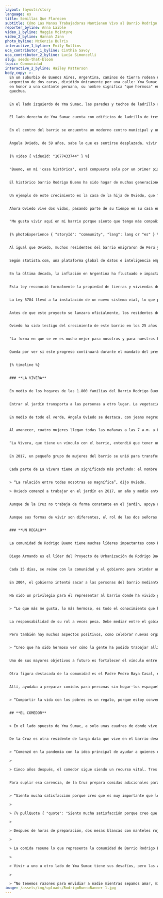 ```yaml
---
layout: layouts/story
language: es
title: Semillas Que Florecen
subtitle: Cómo Las Manos Trabajadoras Mantienen Vivo al Barrio Rodrigo Bueno
reporter_byline: Anna Laible
video_1_byline: Maggie McIntyre
video_2_byline: Hannah Zinn
photo_byline: McKenzie Bulris
interactive_1_byline: Emily Rollins
uca_contributor_1_byline: Cinthia Savoy
uca_contributor_2_byline: Lucía Simoncelli
slug: seeds-that-bloom
topic: Communidad
interactive_2_byline: Hailey Patterson
body_copy: >-
  En un suburbio de Buenos Aires, Argentina, caminos de tierra rodean un barrio
  argentino de dos caras, dividido únicamente por una calle: Yma Sumac. Nombrada
  en honor a una cantante peruana, su nombre significa "qué hermosa" en
  quechua.​


  En el lado izquierdo de Yma Sumac, las paredes y techos de ladrillo rojo y blanco están deteriorados. Algunas familias que viven allí no tienen techo sobre sus cabezas. Su única forma de protección en mal tiempo es una lona negra colgada a siete pies de altura.​


  El lado derecho de Yma Sumac cuenta con edificios de ladrillo de tres pisos recién construidos, con una vivienda en cada nivel y balcones que las acompañan. Las familias suelen tener uno o dos refrigeradores y lavadoras, a diferencia de los del otro lado de la calle, que a menudo lavan su ropa a mano y carecen de electrodomésticos modernos.​


  En el centro del barrio se encuentra un moderno centro municipal y un parque limpio donde los niños juegan al fútbol todas las noches. Más allá de las casas, pasando la calle principal, está el paseo: una acera de concreto que da al Río de la Plata y es una representación de Buenos Aires.​


  Ángela Oviedo, de 59 años, sabe lo que es sentirse desplazada, vivir sin un verdadero sentido de hogar. Oviedo emigró de Ancash, Perú, en 1998 y ha vivido en el Barrio Rodrigo Bueno desde 1999. Su familia fue una de las primeras 40 en asentarse en lo que ahora se considera la parte histórica del barrio.​


  {% video { videoId: "1077433744" } %}


  "Bueno, en mi 'casa histórica', está compuesta solo por un primer piso", dijo Oviedo. "Era donde solíamos vivir, solo allí. Solo primer piso".​


  El histórico barrio Rodrigo Bueno ha sido hogar de muchas generaciones como la de Oviedo. Buenos Aires alberga varias "villas miserias", incluida la más grande al norte de la ciudad, la Villa 31. Rodrigo Bueno se llama barrio por su tamaño más pequeño. Aunque la pobreza sigue siendo la norma, con la ayuda de programas sociales financiados por la ciudad y el gobierno federal, las condiciones de vida en muchas villas han mejorado.​


  Un ejemplo de este crecimiento es la casa de la hija de Oviedo, que forma parte del área urbanizada que se ha agregado en los últimos años al barrio. Sin embargo, la vida cambió para Oviedo cuando su hija, Celia, comenzó a luchar contra el alcoholismo. La relación con su hija ha sido difícil en algunos momentos, con la intervención del gobierno en la familia de Oviedo. Para Oviedo, su familia es su prioridad.​


  Ahora Oviedo vive dos vidas, pasando parte de su tiempo en su casa en la zona histórica, pero la mayor parte la pasa en la casa de su hija en la nueva parte del barrio cuando no trabaja como ama de llaves. Viviendo con cuatro de sus nietas y su hijo menor, asumió el rol de figura materna para las niñas.​


  "Me gusta vivir aquí en mi barrio porque siento que tengo más compañía, tener un país, ver a mis compatriotas", dijo. "Ahora aún más, porque mi familia ha crecido, y nada me movería de aquí".​


  {% photoExperience { "storyId": "community", "lang": lang or "es" } %}


  Al igual que Oviedo, muchos residentes del barrio emigraron de Perú y Paraguay. Sin embargo, muchos no comparten su visión positiva de sus pobres circunstancias. Debido a la grave pobreza que enfrentan, los residentes están social y físicamente desconectados de sus barrios adyacentes. Muchas partes del barrio carecen de acceso a servicios urbanos, con altos riesgos de delincuencia y problemas de drogas que resultan en una fuerte presencia policial.​


  Según statista.com, una plataforma global de datos e inteligencia empresarial con sede en Alemania, la inflación saltó del 113,5% al 229,8% entre 2023 y 2024. Argentina actualmente ostenta el título de la tasa de inflación anual más alta del mundo.​


  En la última década, la inflación en Argentina ha fluctuado e impactado el mercado inmobiliario, incluido el Barrio Rodrigo Bueno. En marzo de 2017, se aprobó una ley para mejorar la estructura habitacional de este barrio. La Ley 5784 proporcionó fondos para la "rehabilitación, zonificación e integración social, cultural y urbana del barrio Rodrigo Bueno", según City Fix, una publicación en línea producida por el WRI Ross Center for Sustainable Cities.​


  Esta ley reconoció formalmente la propiedad de tierras y viviendas de los residentes de Rodrigo Bueno. Antes de esta ley, históricamente, los residentes que vivían en áreas de vivienda informal no eran propietarios legales del terreno sobre el que construyeron sus casas, lo que causaba que muchos temieran el desalojo y ser excluidos de los servicios municipales y oportunidades laborales. Como resultado, los residentes debían entrar y salir de sus casas a escondidas, confiando en los vecinos para vigilar sus casas mientras estaban fuera y asegurarse de que nunca quedaran vulnerables.​


  La Ley 5784 llevó a la instalación de un nuevo sistema vial, lo que permitió que los negocios aparecieran en los mapas y otorgó direcciones a los residentes. Ahora, los residentes podían recibir correo y los servicios de emergencia también podían llegar a quienes vivían dentro de Rodrigo Bueno.​


  Antes de que este proyecto se lanzara oficialmente, los residentes debían aprobarlo. El enfoque del proyecto se basaba en los principios de igualdad, integración, justicia espacial y no discriminación. Ahora conocido como el "Proyecto de Reurbanización e Integración Socio-Urbana", prioriza fortalecer la comunidad mientras urbaniza su paisaje.​


  Oviedo ha sido testigo del crecimiento de este barrio en los 25 años que ha vivido allí.​


  "La forma en que se ve es mucho mejor para nosotros y para nuestros hijos, que ahora se sienten más seguros de decir dónde viven", dijo. "Antes era diferente porque eran chocitas (pequeñas chozas construidas con materiales simples como ramas o destinadas a vivienda o refugio) y ni siquiera estábamos en un registro de tierras, así que al dar la dirección nadie la conocía o solo marcaba el lugar de emergencia. Ahora das la dirección y de inmediato el mapa te dirige al barrio. Rodrigo Bueno es más visible y mejor visto \[ahora]".​


  Queda por ver si este progreso continuará durante el mandato del presidente Javier Milei o cómo sus esfuerzos por recortar programas públicos afectarán a personas como Oviedo. Aun así, las mujeres del barrio no están esperando que la ciudad ni el gobierno federal las ayuden a mejorar su situación: están tomando medidas activas para transformar su comunidad ahora.


  {% timeline %}


  ### **LA VIVERA**


  En medio de los hogares de las 1.800 familias del Barrio Rodrigo Bueno hay algo fuera de lo común y sencillamente extraordinario.


  Entrar al jardín transporta a las personas a otro lugar. La vegetación está por todas partes, con docenas de pequeñas macetas en el suelo y sobre las mesas. Los colibríes vuelan por este oasis. Flores nativas argentinas como la flor de terciopelo, el botón azul y las salvias azules también llenan el espacio y le dan un carácter local.


  En medio de todo el verde, Ángela Oviedo se destaca, con jeans negros y una blusa rosa de manga larga. Se recoge su largo cabello negro para que no le moleste mientras trabaja. Su sonrisa ilumina cada rincón por el que pasa.


  Al amanecer, cuatro mujeres llegan todas las mañanas a las 7 a.m. a La Vivera Orgánica, o “El Jardín”, para servir a la comunidad de Rodrigo Bueno.


  “La Vivera, que tiene un vínculo con el barrio, entendió que tener un vivero las ayuda a armar su propia huerta, sus jardines, ya que todo el barrio tiene espacios muy lindos y grandes", dijo Oviedo.


  En 2017, un pequeño grupo de mujeres del barrio se unió para transformar su entorno y recuperar tradiciones. Lideradas por la cofundadora Elizabeth Cuenca, de 52 años, las mujeres iniciaron un jardín comunitario que creció hasta convertirse en un vivero agroecológico, con más de 25 especies de verduras y 50 especies de plantas nativas.


  Cada parte de La Vivera tiene un significado más profundo: el nombre es femenino porque todas las que trabajan allí son mujeres. El vínculo de amistad entre ellas es único.


  > “La relación entre todas nosotras es magnífica”, dijo Oviedo.

  > Oviedo comenzó a trabajar en el jardín en 2017, un año y medio antes de la urbanización del barrio. Cuando llegó a Argentina, no sabía plantar en macetas, así que aprendió sola. Ahora es una experta: organiza las plantas en hileras ordenadas de cuatro, lleva la cuenta de cada nueva adición con una lapicera rosa y un pequeño papel.Una de las amigas que trabaja con Oviedo en el jardín siempre le saca una sonrisa cuando la visita: Rosa de la Cruz, una mujer de mediana edad con largo cabello rojo, aros grandes y labial fucsia.


  Aunque de la Cruz no trabaja de forma constante en el jardín, apoya a las mujeres que lo hacen. Su impacto en la comunidad de Rodrigo Bueno es distinto: lidera el equipo de la cocina del Comedor del Centro de Adulto Mayor.


  Aunque sus formas de vivir son diferentes, el rol de las dos señoras es el mismo: ayudar a su comunidad ofreciendo su tiempo y sus talentos.


  ### **UN REGALO**


  La comunidad de Rodrigo Bueno tiene muchas líderes impactantes como Rosa y Ángela, pero también hay otras personas que ayudan de forma significativa.


  Diego Armando es el líder del Proyecto de Urbanización de Rodrigo Bueno. Al igual que Rosa y Ángela, Armando ha vivido en esta comunidad durante 25 años.


  Cada 15 días, se reúne con la comunidad y el gobierno para brindar un espacio donde se puedan expresar preocupaciones y quejas. Pero ese es el presente: a Rodrigo Bueno le llevó tiempo llegar hasta allí.


  En 2004, el gobierno intentó sacar a las personas del barrio mediante sobornos. Diego, junto a otros vecinos, decidió unirse en protesta. Luego de años de idas y vueltas, el gobierno comprendió que necesitaban líderes que representaran al barrio. Armando se convirtió en líder en 2024.


  Ha sido un privilegio para él representar al barrio donde ha vivido gran parte de su vida.


  > “Lo que más me gusta, lo más hermoso, es todo el conocimiento que he adquirido”, dijo. “Me gusta poder ayudar no solo a otros en Rodrigo Bueno, sino también en todo el país.”


  La responsabilidad de su rol a veces pesa. Debe mediar entre el gobierno y los vecinos e intentar complacer a ambas partes, algo que a veces es casi imposible.


  Pero también hay muchos aspectos positivos, como celebrar nuevas organizaciones del barrio. Una de ellas nació de un grupo de mujeres que querían llevar lo “orgánico” al barrio para crear un jardín accesible donde las familias pudieran generar ingresos sin salir de la comunidad. Así nació La Vivera Orgánica.


  > “Creo que ha sido hermoso ver cómo la gente ha podido trabajar allí”, dijo Armando. “Ha sido genial para dar empleo a mujeres, y eso es increíble. Creamos el jardín no solo para la comunidad, sino también para quienes están afuera, para que pudieran venir y conocer a quienes viven en el barrio.”


  Uno de sus mayores objetivos a futuro es fortalecer el vínculo entre quienes viven dentro del barrio y quienes están afuera. Aún queda mucho trabajo por hacer, como instalar un jardín de infantes y un centro para adultos mayores dentro de Rodrigo Bueno.


  Otra figura destacada de la comunidad es el Padre Pedro Baya Casal, ex sacerdote del barrio. Se mudó hace dos meses tras vivir allí cinco años. Antes trabajaba en la iglesia Nuestra Señora de la Esperanza en Puerto Madero, que tenía una capilla conectada en Rodrigo Bueno.


  Allí, ayudaba a preparar comidas para personas sin hogar—los espaguetis con carne y salsa de tomate eran los favoritos—ofreciendo un plato caliente a quienes vivían en condiciones precarias. Incluso en momentos difíciles, la experiencia de servir a los más necesitados dejó una huella que nunca olvidará.


  > “Compartir la vida con los pobres es un regalo, porque estoy convencido de que ellos tienen una confianza en Dios y una alegría de vivir que no se puede comprar,” dijo el Padre Pedro. “No hay cosas materiales que te den esa confianza en la vida y esa alegría.”


  ## **EL COMEDOR**


  > En el lado opuesto de Yma Sumac, a solo unas cuadras de donde vive Ángela Oviedo, hay un hogar lleno de comida y familia. Adentro, una gran cocina donde mujeres cocinan y se preparan para una noche agitada. En el centro, una mujer con delantal color bordó: Rosa de la Cruz.


  De la Cruz es otra residente de larga data que vive en el barrio desde 1999 y actualmente reside con sus tres hijas. En 2020, fue la impulsora del Comedor del Centro de Adulto Mayor, una cocina comunitaria creada para ofrecer comidas frescas a personas mayores durante la pandemia del COVID-19.


  > “Comenzó en la pandemia con la idea principal de ayudar a quienes debían quedarse adentro, que eran principalmente los ancianos,” dijo Elena Vera, prima de de la Cruz. “El valor principal del comedor es el amor al prójimo, y eso incluye a todos.”

  >

  > Cinco años después, el comedor sigue siendo un recurso vital. Tres veces por semana, un equipo de seis mujeres liderado por Cruz sirve comida a 80 señores o jubilados del barrio. Muchos de ellos viven aislados y con acceso limitado a alimentos frescos. El gobierno brinda un pequeño presupuesto mensual para alimentos, pero no alcanza para cubrir todo el mes.


  Para suplir esa carencia, de la Cruz prepara comidas adicionales para vender y usa los ingresos para comprar más alimentos. A pesar de los desafíos financieros y las limitaciones gubernamentales, el comedor sigue firme.


  > “Siento mucha satisfacción porque creo que es muy importante que los adultos tengan un plato de comida los fines de semana, porque la mayoría están solos,” dijo de la Cruz.

  >

  > {% pullQuote { "quote": "Siento mucha satisfacción porque creo que es muy importante que los adultos tengan un plato de comida los fines de semana, porque la mayoría están solos.", "attribution": "Rosa de la Cruz" } %}

  >

  > Después de horas de preparación, dos mesas blancas con manteles rojos y blancos se colocan afuera del comedor, con sillas a ambos lados. Una por una, las cocineras rellenan las papas con lechuga, carne, huevo y aceitunas antes de hervirlas para hacer Papa Rellena. Una vez listas, los miembros de la comunidad rezan y comparten la comida. Luego, se sirve té de yerba mate acompañado de galletas magdalenas.

  >

  > La comida resume lo que representa la comunidad de Barrio Rodrigo Bueno: crear una pequeña comunidad dentro del vecindario más grande, apoyándose entre sí mediante iniciativas como La Vivera Orgánica y el Comedor del Centro de Adulto Mayor.

  >

  > Vivir a uno u otro lado de Yma Sumac tiene sus desafíos, pero las amistades forjadas entre las mujeres de ambos lados están hechas para perdurar.

  >

  > “No tenemos razones para envidiar a nadie mientras sepamos amar, mientras queramos respirar este aire puro que, gracias a Dios, recibimos todos los días,” dijo Ángela Oviedo. “Para mí, el vivero es aire puro. Es naturaleza. Tenemos que estar agradecidos por eso todos los días."
image: /assets/img/uploads/RodrigoBuenoBanner-1.jpg
---
```

